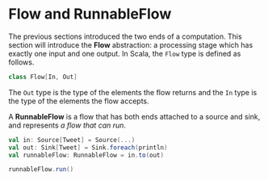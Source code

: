 # Flow and RunnableFlow

The previous sections introduced the two ends of a computation. This section will introduce the **Flow** abstraction: a processing stage which has exactly one input and one output. In Scala, the `Flow` type is defined as follows.

```scala
class Flow[In, Out]
```

The `Out` type is the type of the elements the flow returns and the `In` type is the type of the elements the flow accepts.

A **RunnableFlow** is a flow that has both ends attached to a source and sink, and represents *a flow that can run*.

```scala
val in: Source[Tweet] = Source(...)
val out: Sink[Tweet] = Sink.foreach(println)
val runnableFlow: RunnableFlow = in.to(out)

runnableFlow.run()
```
